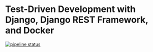 # Test-Driven Development with Django, Django REST Framework, and Docker

[![pipeline status](https://gitlab.com/geestdijk/testdriven_drf/badges/master/pipeline.svg)](https://gitlab.com/YOUR_GITLAB_NAMESPACE/django-tdd-docker/commits/master)
